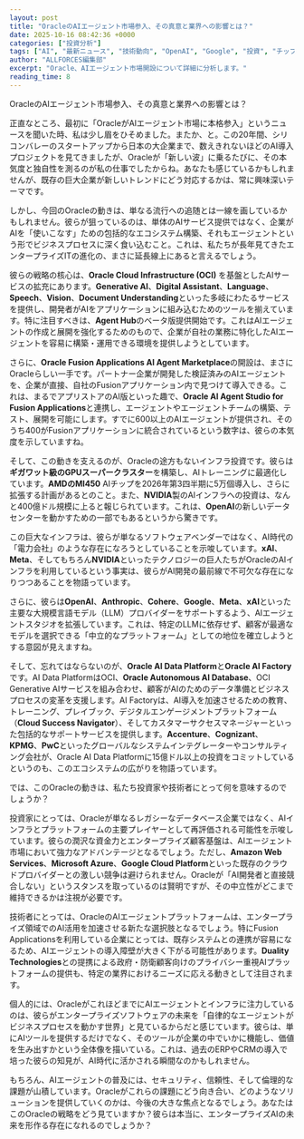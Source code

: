 ```yaml
---
layout: post
title: "OracleのAIエージェント市場参入、その真意と業界への影響とは？"
date: 2025-10-16 08:42:36 +0000
categories: ["投資分析"]
tags: ["AI", "最新ニュース", "技術動向", "OpenAI", "Google", "投資", "チップ", "エージェント"]
author: "ALLFORCES編集部"
excerpt: "Oracle、AIエージェント市場開設について詳細に分析します。"
reading_time: 8
---
```


OracleのAIエージェント市場参入、その真意と業界への影響とは？

正直なところ、最初に「OracleがAIエージェント市場に本格参入」というニュースを聞いた時、私は少し眉をひそめました。またか、と。この20年間、シリコンバレーのスタートアップから日本の大企業まで、数えきれないほどのAI導入プロジェクトを見てきましたが、Oracleが「新しい波」に乗るたびに、その本気度と独自性を測るのが私の仕事でしたからね。あなたも感じているかもしれませんが、既存の巨大企業が新しいトレンドにどう対応するかは、常に興味深いテーマです。

しかし、今回のOracleの動きは、単なる流行への追随とは一線を画しているかもしれません。彼らが狙っているのは、単体のAIサービス提供ではなく、企業がAIを「使いこなす」ための包括的なエコシステム構築、それもエージェントという形でビジネスプロセスに深く食い込むこと。これは、私たちが長年見てきたエンタープライズITの進化の、まさに延長線上にあると言えるでしょう。

彼らの戦略の核心は、**Oracle Cloud Infrastructure (OCI)** を基盤としたAIサービスの拡充にあります。**Generative AI**、**Digital Assistant**、**Language**、**Speech**、**Vision**、**Document Understanding**といった多岐にわたるサービスを提供し、開発者がAIをアプリケーションに組み込むためのツールを揃えています。特に注目すべきは、**Agent Hub**のベータ版提供開始です。これはAIエージェントの作成と展開を強化するためのもので、企業が自社の業務に特化したAIエージェントを容易に構築・運用できる環境を提供しようとしています。

さらに、**Oracle Fusion Applications AI Agent Marketplace**の開設は、まさにOracleらしい一手です。パートナー企業が開発した検証済みのAIエージェントを、企業が直接、自社のFusionアプリケーション内で見つけて導入できる。これは、まるでアプリストアのAI版といった趣で、**Oracle AI Agent Studio for Fusion Applications**と連携し、エージェントやエージェントチームの構築、テスト、展開を可能にします。すでに600以上のAIエージェントが提供され、そのうち400がFusionアプリケーションに統合されているという数字は、彼らの本気度を示していますね。

そして、この動きを支えるのが、Oracleの途方もないインフラ投資です。彼らは**ギガワット級のGPUスーパークラスター**を構築し、AIトレーニングに最適化しています。**AMDのMI450** AIチップを2026年第3四半期に5万個導入し、さらに拡張する計画があるとのこと。また、**NVIDIA**製のAIインフラへの投資は、なんと400億ドル規模に上ると報じられています。これは、**OpenAI**の新しいデータセンターを動かすための一部でもあるというから驚きです。

この巨大なインフラは、彼らが単なるソフトウェアベンダーではなく、AI時代の「電力会社」のような存在になろうとしていることを示唆しています。**xAI**、**Meta**、そしてもちろん**NVIDIA**といったテクノロジーの巨人たちがOracleのAIインフラを利用しているという事実は、彼らがAI開発の最前線で不可欠な存在になりつつあることを物語っています。

さらに、彼らは**OpenAI**、**Anthropic**、**Cohere**、**Google**、**Meta**、**xAI**といった主要な大規模言語モデル（LLM）プロバイダーをサポートするよう、AIエージェントスタジオを拡張しています。これは、特定のLLMに依存せず、顧客が最適なモデルを選択できる「中立的なプラットフォーム」としての地位を確立しようとする意図が見えますね。

そして、忘れてはならないのが、**Oracle AI Data Platform**と**Oracle AI Factory**です。AI Data PlatformはOCI、**Oracle Autonomous AI Database**、OCI Generative AIサービスを組み合わせ、顧客がAIのためのデータ準備とビジネスプロセスの変革を支援します。AI Factoryは、AI導入を加速させるための教育、トレーニング、プレイブック、デジタルエンゲージメントプラットフォーム（**Cloud Success Navigator**）、そしてカスタマーサクセスマネージャーといった包括的なサポートサービスを提供します。**Accenture**、**Cognizant**、**KPMG**、**PwC**といったグローバルなシステムインテグレーターやコンサルティング会社が、Oracle AI Data Platformに15億ドル以上の投資をコミットしているというのも、このエコシステムの広がりを物語っています。

では、このOracleの動きは、私たち投資家や技術者にとって何を意味するのでしょうか？

投資家にとっては、Oracleが単なるレガシーなデータベース企業ではなく、AIインフラとプラットフォームの主要プレイヤーとして再評価される可能性を示唆しています。彼らの潤沢な資金力とエンタープライズ顧客基盤は、AIエージェント市場において強力なアドバンテージとなるでしょう。ただし、**Amazon Web Services**、**Microsoft Azure**、**Google Cloud Platform**といった既存のクラウドプロバイダーとの激しい競争は避けられません。Oracleが「AI開発者と直接競合しない」というスタンスを取っているのは賢明ですが、その中立性がどこまで維持できるかは注視が必要です。

技術者にとっては、OracleのAIエージェントプラットフォームは、エンタープライズ領域でのAI活用を加速させる新たな選択肢となるでしょう。特にFusion Applicationsを利用している企業にとっては、既存システムとの連携が容易になるため、AIエージェントの導入障壁が大きく下がる可能性があります。**Duality Technologies**との提携による政府・防衛顧客向けのプライバシー重視AIプラットフォームの提供も、特定の業界におけるニーズに応える動きとして注目されます。

個人的には、OracleがこれほどまでにAIエージェントとインフラに注力しているのは、彼らがエンタープライズソフトウェアの未来を「自律的なエージェントがビジネスプロセスを動かす世界」と見ているからだと感じています。彼らは、単にAIツールを提供するだけでなく、そのツールが企業の中でいかに機能し、価値を生み出すかという全体像を描いている。これは、過去のERPやCRMの導入で培った彼らの知見が、AI時代に活かされる瞬間なのかもしれません。

もちろん、AIエージェントの普及には、セキュリティ、信頼性、そして倫理的な課題が山積しています。Oracleがこれらの課題にどう向き合い、どのようなソリューションを提供していくのかは、今後の大きな焦点となるでしょう。あなたはこのOracleの戦略をどう見ていますか？彼らは本当に、エンタープライズAIの未来を形作る存在になれるのでしょうか？

